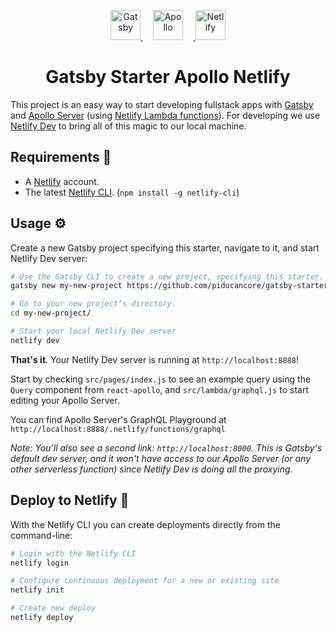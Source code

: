 <p align="center">
  <a href="https://www.gatsbyjs.org">
    <img alt="Gatsby" src="https://www.gatsbyjs.org/monogram.svg" width="48" />
  </a>
  <a href="https://www.apollographql.com/">
    <img alt="Apollo" src="https://rawgit.com/apollographql/apollo-client/master/docs/source/logo/square.png" width="48"  style="margin-left:16px; margin-right:16px" />
  </a>
  <a href="https://www.netlify.com">
    <img alt="Netlify" src="https://www.netlify.com/img/press/logos/logomark.png" width="48" />
  </a>
</p>
<h1 align="center">
  Gatsby Starter Apollo Netlify
</h1>

This project is an easy way to start developing fullstack apps with [Gatsby](https://github.com/gatsbyjs/gatsby) and [Apollo Server](https://github.com/apollographql/apollo-server) (using [Netlify Lambda functions](https://www.netlify.com/docs/functions/)). For developing we use [Netlify Dev](https://github.com/netlify/netlify-dev-plugin) to bring all of this magic to our local machine.

## Requirements 🏁

- A [Netlify](https://www.netlify.com) account.
- The latest [Netlify CLI](https://www.netlify.com/docs/cli/). (`npm install -g netlify-cli`)

## Usage ⚙️

Create a new Gatsby project specifying this starter, navigate to it, and start Netlify Dev server:

```sh
# Use the Gatsby CLI to create a new project, specifying this starter.
gatsby new my-new-project https://github.com/piducancore/gatsby-starter-apollo-netlify

# Go to your new project’s directory.
cd my-new-project/

# Start your local Netlify Dev server
netlify dev
```

**That's it**. Your Netlify Dev server is running at `http://localhost:8888`!

Start by checking `src/pages/index.js` to see an example query using the `Query` component from `react-apollo`, and `src/lambda/graphql.js` to start editing your Apollo Server.

You can find Apollo Server's GraphQL Playground at `http://localhost:8888/.netlify/functions/graphql`

_Note: You'll also see a second link: `http://localhost:8000`. This is Gatsby's default dev server, and it won't have access to our Apollo Server (or any other serverless function) since Netlify Dev is doing all the proxying._

## Deploy to Netlify 🚀

With the Netlify CLI you can create deployments directly from the command-line:

```sh
# Login with the Netlify CLI
netlify login

# Configure continuous deployment for a new or existing site
netlify init

# Create new deploy
netlify deploy
```
